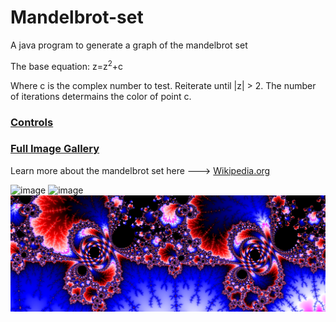 # Mandelbrot-set
A java program to generate a graph of the mandelbrot set

The base equation: z=z<sup>2</sup>+c

Where c is the complex number to test. Reiterate until |z| > 2.
The number of iterations determains the color of point c.

### [Controls](https://github.com/C-Glick/Mandelbrot-set/wiki)
### [Full Image Gallery](https://github.com/C-Glick/Mandelbrot-set/wiki/gallery)


Learn more about the mandelbrot set here ---> [Wikipedia.org](https://en.wikipedia.org/wiki/Mandelbrot_set)

![image](/demo/demo.gif)
![image](/demo/demo2.gif)
![image](https://raw.githubusercontent.com/C-Glick/Mandelbrot-set/master/demo/image_003.png)
